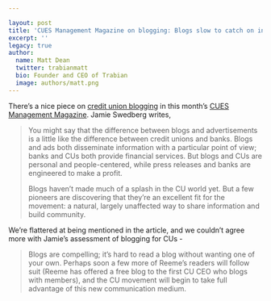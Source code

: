 ```yaml
---

layout: post
title: 'CUES Management Magazine on blogging: Blogs slow to catch on in CUs'
excerpt: ''
legacy: true
author:
  name: Matt Dean
  twitter: trabianmatt
  bio: Founder and CEO of Trabian
  image: authors/matt.png
---
```


<p>There&#8217;s a nice piece on <a href='http://www.cues.org/pls/cuesp/!cues1.main?section_id_in=3069489&amp;top_category_id_in=3071923&amp;this_object_id_in=11258216&amp;this_object_type_in=page&amp;this_parent_category_id_in=3072751&amp;proc_this_object_type_in=page&amp;proc_this_parent_category_id_in=3072751&amp;proc_this_object_id_in=11258216&amp;proc_top_category_id_in=&amp;proc_to_call_in=cues1.mgmt_mag_template&amp;proc_param1=y&amp;proc_param2=n'>credit union
blogging</a>
in this month&#8217;s <a href='http://www.cumanagement.com/'><span class="caps">CUES</span> Management
Magazine</a>.  Jamie Swedberg writes,</p>
<blockquote><p>You might say that the difference between blogs and
advertisements is a little like the difference between credit unions
and banks. Blogs and ads both disseminate information with a
particular point of view; banks and CUs both provide financial
services. But blogs and CUs are personal and people-centered, while
press releases and banks are engineered to make a profit.</p>
<p>Blogs haven&#8217;t made much of a splash in the CU world yet. But a few
pioneers are discovering that they&#8217;re an excellent fit for the
movement: a natural, largely unaffected way to share information and
build community.</p></blockquote>
<p>We&#8217;re flattered at being mentioned in the article, and we couldn&#8217;t
agree more with Jamie&#8217;s assessment of blogging for CUs -</p>
<blockquote>
<p>Blogs are compelling; it&#8217;s hard to read a blog without wanting one
of your own. Perhaps soon a few more of Reeme&#8217;s readers will follow
suit (Reeme has offered a free blog to the first <span class='caps'><span class="caps">CU CEO</span></span> who blogs with
members), and the CU movement will begin to take full advantage of
this new communication medium.</p>
</blockquote>